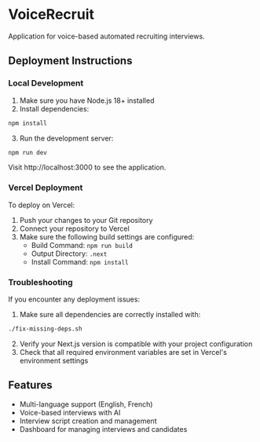 # VoiceRecruit

Application for voice-based automated recruiting interviews.

## Deployment Instructions

### Local Development

1. Make sure you have Node.js 18+ installed
2. Install dependencies:

```bash
npm install
```

3. Run the development server:

```bash
npm run dev
```

Visit http://localhost:3000 to see the application.

### Vercel Deployment

To deploy on Vercel:

1. Push your changes to your Git repository
2. Connect your repository to Vercel
3. Make sure the following build settings are configured:
   - Build Command: `npm run build`
   - Output Directory: `.next`
   - Install Command: `npm install`

### Troubleshooting

If you encounter any deployment issues:

1. Make sure all dependencies are correctly installed with:

```bash
./fix-missing-deps.sh
```

2. Verify your Next.js version is compatible with your project configuration
3. Check that all required environment variables are set in Vercel's environment settings

## Features

- Multi-language support (English, French)
- Voice-based interviews with AI
- Interview script creation and management
- Dashboard for managing interviews and candidates 